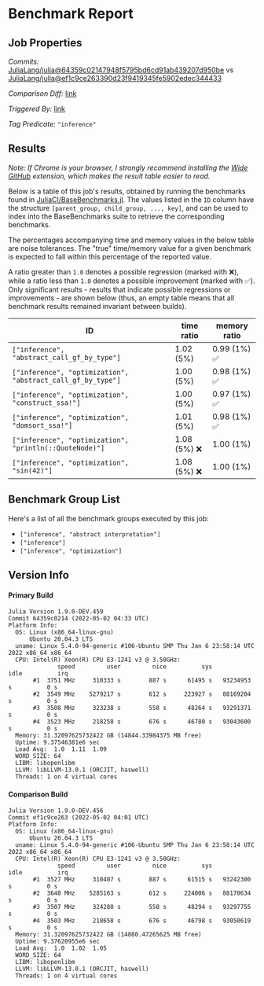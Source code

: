 # Benchmark Report

## Job Properties

*Commits:* [JuliaLang/julia@64359c02147948f5795bd6cd91ab439207d950be](https://github.com/JuliaLang/julia/commit/64359c02147948f5795bd6cd91ab439207d950be) vs [JuliaLang/julia@ef1c9ce263390d23f9419345fe5902edec344433](https://github.com/JuliaLang/julia/commit/ef1c9ce263390d23f9419345fe5902edec344433)

*Comparison Diff:* [link](https://github.com/JuliaLang/julia/compare/ef1c9ce263390d23f9419345fe5902edec344433..64359c02147948f5795bd6cd91ab439207d950be)

*Triggered By:* [link](https://github.com/JuliaLang/julia/pull/45146#issuecomment-1114490199)

*Tag Predicate:* `"inference"`

## Results

*Note: If Chrome is your browser, I strongly recommend installing the [Wide GitHub](https://chrome.google.com/webstore/detail/wide-github/kaalofacklcidaampbokdplbklpeldpj?hl=en)
extension, which makes the result table easier to read.*

Below is a table of this job's results, obtained by running the benchmarks found in
[JuliaCI/BaseBenchmarks.jl](https://github.com/JuliaCI/BaseBenchmarks.jl). The values
listed in the `ID` column have the structure `[parent_group, child_group, ..., key]`,
and can be used to index into the BaseBenchmarks suite to retrieve the corresponding
benchmarks.

The percentages accompanying time and memory values in the below table are noise tolerances. The "true"
time/memory value for a given benchmark is expected to fall within this percentage of the reported value.

A ratio greater than `1.0` denotes a possible regression (marked with :x:), while a ratio less
than `1.0` denotes a possible improvement (marked with :white_check_mark:). Only significant results - results
that indicate possible regressions or improvements - are shown below (thus, an empty table means that all
benchmark results remained invariant between builds).

| ID | time ratio | memory ratio |
|----|------------|--------------|
| `["inference", "abstract_call_gf_by_type"]` | 1.02 (5%)  | 0.99 (1%) :white_check_mark: |
| `["inference", "optimization", "abstract_call_gf_by_type"]` | 1.00 (5%)  | 0.98 (1%) :white_check_mark: |
| `["inference", "optimization", "construct_ssa!"]` | 1.00 (5%)  | 0.97 (1%) :white_check_mark: |
| `["inference", "optimization", "domsort_ssa!"]` | 1.01 (5%)  | 0.98 (1%) :white_check_mark: |
| `["inference", "optimization", "println(::QuoteNode)"]` | 1.08 (5%) :x: | 1.00 (1%)  |
| `["inference", "optimization", "sin(42)"]` | 1.08 (5%) :x: | 1.00 (1%)  |

## Benchmark Group List

Here's a list of all the benchmark groups executed by this job:

- `["inference", "abstract interpretation"]`
- `["inference"]`
- `["inference", "optimization"]`

## Version Info

#### Primary Build

```
Julia Version 1.9.0-DEV.459
Commit 64359c0214 (2022-05-02 04:33 UTC)
Platform Info:
  OS: Linux (x86_64-linux-gnu)
      Ubuntu 20.04.3 LTS
  uname: Linux 5.4.0-94-generic #106-Ubuntu SMP Thu Jan 6 23:58:14 UTC 2022 x86_64 x86_64
  CPU: Intel(R) Xeon(R) CPU E3-1241 v3 @ 3.50GHz: 
              speed         user         nice          sys         idle          irq
       #1  3751 MHz     310333 s        887 s      61495 s   93234953 s          0 s
       #2  3549 MHz    5279217 s        612 s     223927 s   88169204 s          0 s
       #3  3508 MHz     323238 s        558 s      48264 s   93291371 s          0 s
       #4  3523 MHz     218258 s        676 s      46780 s   93043600 s          0 s
  Memory: 31.32097625732422 GB (14844.33984375 MB free)
  Uptime: 9.37546381e6 sec
  Load Avg:  1.0  1.11  1.09
  WORD_SIZE: 64
  LIBM: libopenlibm
  LLVM: libLLVM-13.0.1 (ORCJIT, haswell)
  Threads: 1 on 4 virtual cores

```

#### Comparison Build

```
Julia Version 1.9.0-DEV.456
Commit ef1c9ce263 (2022-05-02 04:01 UTC)
Platform Info:
  OS: Linux (x86_64-linux-gnu)
      Ubuntu 20.04.3 LTS
  uname: Linux 5.4.0-94-generic #106-Ubuntu SMP Thu Jan 6 23:58:14 UTC 2022 x86_64 x86_64
  CPU: Intel(R) Xeon(R) CPU E3-1241 v3 @ 3.50GHz: 
              speed         user         nice          sys         idle          irq
       #1  3527 MHz     310407 s        887 s      61515 s   93242300 s          0 s
       #2  3648 MHz    5285163 s        612 s     224006 s   88170634 s          0 s
       #3  3507 MHz     324280 s        558 s      48294 s   93297755 s          0 s
       #4  3503 MHz     218658 s        676 s      46798 s   93050619 s          0 s
  Memory: 31.32097625732422 GB (14880.47265625 MB free)
  Uptime: 9.37620955e6 sec
  Load Avg:  1.0  1.02  1.05
  WORD_SIZE: 64
  LIBM: libopenlibm
  LLVM: libLLVM-13.0.1 (ORCJIT, haswell)
  Threads: 1 on 4 virtual cores

```
